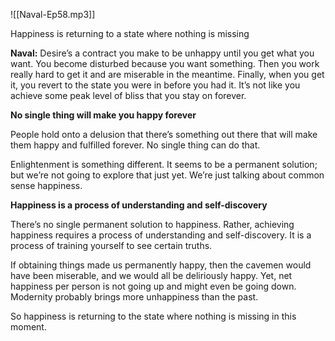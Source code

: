 
![[Naval-Ep58.mp3]]

Happiness is returning to a state where nothing is missing

**Naval:** Desire’s a contract you make to be unhappy until you get what you want. You become disturbed because you want something. Then you work really hard to get it and are miserable in the meantime. Finally, when you get it, you revert to the state you were in before you had it. It’s not like you achieve some peak level of bliss that you stay on forever.

**No single thing will make you happy forever**

People hold onto a delusion that there’s something out there that will make them happy and fulfilled forever. No single thing can do that.

Enlightenment is something different. It seems to be a permanent solution; but we’re not going to explore that just yet. We’re just talking about common sense happiness.

**Happiness is a process of understanding and self-discovery**

There’s no single permanent solution to happiness. Rather, achieving happiness requires a process of understanding and self-discovery. It is a process of training yourself to see certain truths.

If obtaining things made us permanently happy, then the cavemen would have been miserable, and we would all be deliriously happy. Yet, net happiness per person is not going up and might even be going down. Modernity probably brings more unhappiness than the past.

So happiness is returning to the state where nothing is missing in this moment.